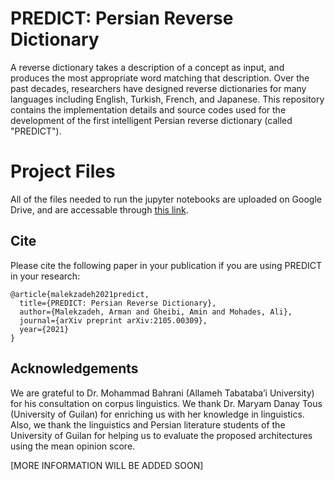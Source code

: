 # PREDICT: Persian Reverse Dictionary
A reverse dictionary takes a description of a concept as input, and produces the most appropriate word matching that description. Over the past decades, researchers have designed reverse dictionaries for many languages including English, Turkish, French, and Japanese. This repository contains the implementation details and source codes used for the development of the first intelligent Persian reverse dictionary (called "PREDICT"). 

# Project Files

All of the files needed to run the jupyter notebooks are uploaded on Google Drive, and are accessable through [this link](https://drive.google.com/drive/folders/1OzVUPS9dv3YlaVodm47cjuDl9ojiFzM7?usp=sharing).

Cite
---

Please cite the following paper in your publication if you are using PREDICT in your research:
```
@article{malekzadeh2021predict,
  title={PREDICT: Persian Reverse Dictionary},
  author={Malekzadeh, Arman and Gheibi, Amin and Mohades, Ali},
  journal={arXiv preprint arXiv:2105.00309},
  year={2021}
}
```

Acknowledgements
---
We are grateful to Dr. Mohammad Bahrani (Allameh Tabataba’i University) for his consultation on corpus linguistics.
We thank Dr. Maryam Danay Tous (University of Guilan) for enriching us with her knowledge in linguistics. Also, we
thank the linguistics and Persian literature students of the University of Guilan for helping us to evaluate the proposed
architectures using the mean opinion score.

[MORE INFORMATION WILL BE ADDED SOON]
